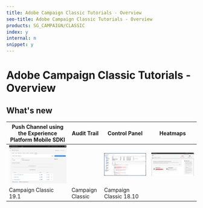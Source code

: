 ```yaml
---
title: Adobe Campaign Classic Tutorials - Overview
seo-title: Adobe Campaign Classic Tutorials - Overview
products: SG_CAMPAIGN/CLASSIC
index: y
internal: n
snippet: y
---
```


# Adobe Campaign Classic Tutorials - Overview 

## What's new

| Push Channel using the Experience Platform Mobile SDKl | Audit Trail |      Control Panel         | Heatmaps|
|-----------------------|------------------------|-----------------------|-----------------------|
| ![Push](/help/acc/assets/push-setup.jpeg)|| ![Audit Trail](/help/acc/assets/acc-audit-trail.jpg)| ![Control Panel](/help/acc/assets/control_panel.jpg)| ![Workflow Heatmaps](/help/acc/assets/workflow_heatmap.jpg)|
| Campaign Classic 19.1 |Campaign Classic |Campaign Classic 18.10|
